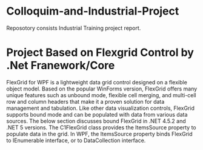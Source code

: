 # Colloquim-and-Industrial-Project

Reposotory consists Industrial Training project report.

# Project Based on Flexgrid Control by .Net Franework/Core

FlexGrid for WPF is a lightweight data grid control designed on a flexible object model. Based on the popular WinForms version, FlexGrid offers many unique features such as unbound mode, flexible cell merging, and multi-cell row and column headers that make it a proven solution for data management and tabulation.
Like other data visualization controls, FlexGrid supports bound mode and can be populated with data from various data sources. The below section discusses bound FlexGrid in .NET 4.5.2 and .NET 5 versions.
The C1FlexGrid class provides the ItemsSource property to populate data in the grid. In WPF, the ItemsSource property binds FlexGrid to IEnumerable interface, or to DataCollection interface.
